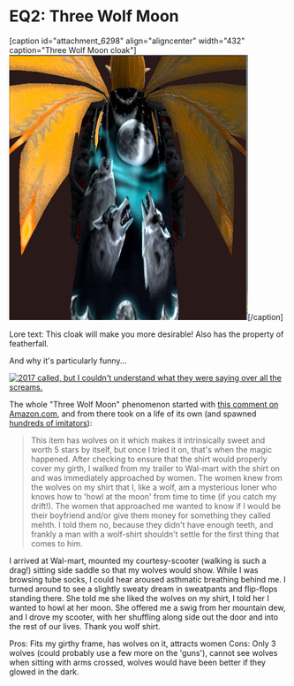 # EQ2: Three Wolf Moon

[caption id="attachment\_6298" align="aligncenter" width="432" caption="Three Wolf Moon cloak"][![](../uploads/2011/03/EverQuest2-2011-03-25-07-16-23-57.jpg "Three Wolf Moon cloak")](../uploads/2011/03/EverQuest2-2011-03-25-07-16-23-57.jpg)[/caption]

Lore text: This cloak will make you more desirable! Also has the property of featherfall. 

And why it's particularly funny...

[![2017 called, but I couldn't understand what they were saying over all the screams.](http://imgs.xkcd.com/comics/2009_called.png "2017 called, but I couldn't understand what they were saying over all the screams.")](http://xkcd.com/875/)

The whole "Three Wolf Moon" phenomenon started with [this comment on Amazon.com](http://www.amazon.com/review/R2XKMDXZHQ26YX/ref=cm_cr_dp_perm?ie=UTF8&ASIN=B002HJ377A&nodeID=1036592&tag=&linkCode=), and from there took on a life of its own (and spawned [hundreds of imitators](http://www.threadless.com/submission/222011/Three_Keyboard_Cat_Moon)):


> This item has wolves on it which makes it intrinsically sweet and worth 5 stars by itself, but once I tried it on, that's when the magic happened. After checking to ensure that the shirt would properly cover my girth, I walked from my trailer to Wal-mart with the shirt on and was immediately approached by women. The women knew from the wolves on my shirt that I, like a wolf, am a mysterious loner who knows how to 'howl at the moon' from time to time (if you catch my drift!). The women that approached me wanted to know if I would be their boyfriend and/or give them money for something they called mehth. I told them no, because they didn't have enough teeth, and frankly a man with a wolf-shirt shouldn't settle for the first thing that comes to him. 

I arrived at Wal-mart, mounted my courtesy-scooter (walking is such a drag!) sitting side saddle so that my wolves would show. While I was browsing tube socks, I could hear aroused asthmatic breathing behind me. I turned around to see a slightly sweaty dream in sweatpants and flip-flops standing there. She told me she liked the wolves on my shirt, I told her I wanted to howl at her moon. She offered me a swig from her mountain dew, and I drove my scooter, with her shuffling along side out the door and into the rest of our lives. Thank you wolf shirt. 

Pros: Fits my girthy frame, has wolves on it, attracts women 
Cons: Only 3 wolves (could probably use a few more on the 'guns'), cannot see wolves when sitting with arms crossed, wolves would have been better if they glowed in the dark.




